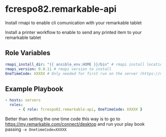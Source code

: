 fcrespo82.remarkable-api
=========

Install rmapi to enable cli comunication with your remarkable tablet

Install a printer workflow to enable to send any printed item to your remarkable tablet

Role Variables
--------------

```yml
rmapi_install_dir: "{{ ansible_env.HOME }}/bin" # rmapi install location
rmapi_version: 0.0.11 # rmapi version to install
OneTimeCode: XXXXX # Only needed for first run on the server (https://my.remarkable.com/connect/desktop)
```

Example Playbook
----------------

```yml
- hosts: servers
  roles:
      - { role: fcrespo82.remarkable-api, OneTimeCode: XXXXX }
```

Better than setting the one time code this way is to go to https://my.remarkable.com/connect/desktop and run your play book passing `-e OnetimeCode=XXXXX`